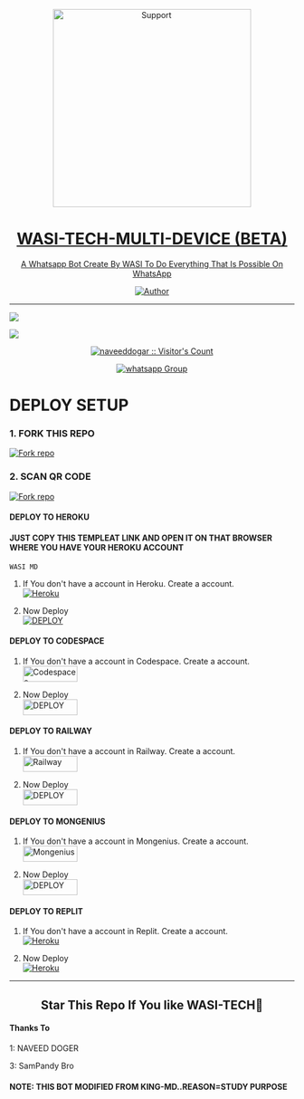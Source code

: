 </p>
<p align="center">
  <a href="https://chat.whatsapp.com/IcqWhTW0vgw4A4N1IPA03J">
    <img alt=Support height="350" src="https://telegra.ph/file/0e3ceca721a6e277dbb61.jpg"> 
    </p>
<h1 align="center">    WASI-TECH-MULTI-DEVICE (BETA)
</h1>
<p align="center"> 
  
<p align="center"> A Whatsapp Bot Create By WASI To Do Everything That Is Possible On WhatsApp
 
  </a>
</p>
<p align="center">
<a href="https://github.com/itxxwasi"><img title="Author" src="https://img.shields.io/badge/WASI-MULTI_DEVICE-green?style=for-the-badge&logo=github"></a>
<p/>



---  

</p>


   <p align="left">
  <a href="https://github.com/itxxwasi/wasi-tech/fork">
    <img src="https://img.shields.io/github/forks/itxxwasi/wasi-tech?label=Fork&style=social">
  <p align="left"> 
  <a href="https://github.com/itxxwasi/wasi-tech/stargazers">
    <img src="https://img.shields.io/github/stars/itxxwasi/wasi-tech?style=social">
      
  
 

</p>
<p align="center"><img src="https://profile-counter.glitch.me/{naveeddogar}/count.svg" alt="naveeddogar :: Visitor's Count" /></p>
<p align="center">
 <a href="https://chat.whatsapp.com/IcqWhTW0vgw4A4N1IPA03J" target="_blank">
    <img alt="whatsapp Group" src="https://img.shields.io/badge/ Whatsapp Support Group -25D366?style=for-the-badge&logo=whatsapp&logoColor=white" />
  </a>
</p>



# DEPLOY SETUP


### 1. FORK THIS REPO
<a href='https://github.com/itxxwasi/wasi-tech/fork' target="_blank"><img alt='Fork repo' src='https://img.shields.io/badge/Fork This Repo-black?style=for-the-badge&logo=git&logoColor=white'/></a>

### 2. SCAN QR CODE
<a href='https://replit.com/@naveeddogar/KING-MD-QR?v=1' target="_blank"><img alt='Fork repo' src='https://img.shields.io/badge/Scan Qr code-black?style=for-the-badge&logo=opencv&logoColor=white'/></a>



#### DEPLOY TO HEROKU 

#### JUST COPY THIS TEMPLEAT LINK AND OPEN IT ON THAT BROWSER WHERE YOU HAVE YOUR HEROKU ACCOUNT
```
WASI MD 
```
1. If You don't have a account in Heroku. Create a account.
    <br>
<a href='https://signup.heroku.com/' target="_blank"><img alt='Heroku' src='https://img.shields.io/badge/-Create-black?style=for-the-badge&logo=heroku&logoColor=white'/></a>

2. Now Deploy
    <br>
<a href='https://heroku.com/deploy' target="_blank"><img alt='DEPLOY' src='https://img.shields.io/badge/-DEPLOY-black?style=for-the-badge&logo=heroku&logoColor=white'/></a>

#### DEPLOY TO CODESPACE

1. If You don't have a account in Codespace. Create a account.
    <br>
<a href='https://github.com/login?return_to=https%3A%2F%2Fgithub.com%2Fcodespaces' target="_blank"><img alt='Codespaces' src='https://img.shields.io/badge/CREATE-h?color=black&style=for-the-badge&logo=visualstudiocode' width="96.35" height="28"/></a></p>

2. Now Deploy
    <br>
<a href='https://github.com/codespaces/new' target="_blank"><img alt='DEPLOY' src='https://img.shields.io/badge/DEPLOY -h?color=black&style=for-the-badge&logo=visualstudiocode' width="96.35" height="28"/></a></p>


#### DEPLOY TO RAILWAY

1. If You don't have a account in Railway. Create a account.
    <br>
<a href='https://railway.app/login' target="_blank"><img alt='Railway' src='https://img.shields.io/badge/CREATE-h?color=black&style=for-the-badge&logo=railway' width="96.35" height="28"/></a></p>

2. Now Deploy
    <br>
<a href='https://railway.app/new' target="_blank"><img alt='DEPLOY' src='https://img.shields.io/badge/DEPLOY -h?color=black&style=for-the-badge&logo=railway' width="96.35" height="28"/></a></p>

#### DEPLOY TO MONGENIUS

1. If You don't have a account in Mongenius. Create a account.
    <br>
<a href='https://studio.mogenius.com/user/registration' target="_blank"><img alt='Mongenius' src='https://img.shields.io/badge/CREATE-h?color=black&style=for-the-badge&logo=genius' width="96.35" height="28"/></a></p>

2. Now Deploy
    <br>
<a href='https://railway.app/new' target="_blank"><img alt='DEPLOY' src='https://img.shields.io/badge/DEPLOY -h?color=black&style=for-the-badge&logo=genius' width="96.35" height="28"/></a></p>


#### DEPLOY TO REPLIT

1. If You don't have a account in Replit. Create a account.
    <br>
<a href='https://replit.com/' target="_blank"><img alt='Heroku' src='https://img.shields.io/badge/-Create-black?style=for-the-badge&logo=replit&logoColor=white'/></a>

2. Now Deploy
    <br>
<a href='https://replit.com/github/itxxwasi/wasi-tech' target="_blank"><img alt='Heroku' src='https://img.shields.io/badge/-Deploy-black?style=for-the-badge&logo=replit&logoColor=white'/></a>

---


<h2 align="center"> Star This Repo If You like WASI-TECH🌟
</h2>

#### Thanks To 

1: NAVEED DOGER 

3: SamPandy Bro

#### NOTE: THIS BOT MODIFIED FROM KING-MD..REASON=STUDY PURPOSE
